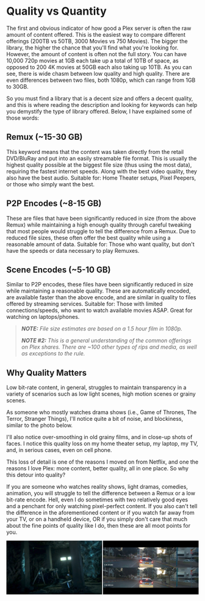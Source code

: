 # Quality vs Quantity

The first and obvious indicator of how good a Plex server is often the raw amount of content offered. This is the easiest way to compare different offerings (200TB vs 50TB, 3000 Movies vs 750 Movies). The bigger the library, the higher the chance that you'll find what you're looking for. However, the amount of content is often not the full story. You can have 10,000 720p movies at 1GB each take up a total of 10TB of space, as opposed to 200 4K movies at 50GB each also taking up 10TB. As you can see, there is wide chasm between low quality and high quality. There are even differences between two files, both 1080p, which can range from 1GB to 30GB.

So you must find a library that is a decent size and offers a decent quality, and this is where reading the description and looking for keywords can help you demystify the type of library offered. Below, I have explained some of those words:

## Remux (~15-30 GB)
This keyword means that the content was taken directly from the retail DVD/BluRay and put into an easily streamable file format. This is usually the highest quality possible at the biggest file size (thus using the most data), requiring the fastest internet speeds. Along with the best video quality, they also have the best audio. Suitable for: Home Theater setups, Pixel Peepers, or those who simply want the best.

## P2P Encodes (~8-15 GB)
These are files that have been significantly reduced in size (from the above Remux) while maintaining a high enough quality through careful tweaking that most people would struggle to tell the difference from a Remux. Due to reduced file sizes, these often offer the best quality while using a reasonable amount of data. Suitable for: Those who want quality, but don't have the speeds or data necessary to play Remuxes.

## Scene Encodes (~5-10 GB)

Similar to P2P encodes, these files have been significantly reduced in size while maintaining a reasonable quality. These are automatically encoded, are available faster than the above encode, and are similar in quality to files offered by streaming services. Suitable for: Those with limited connections/speeds, who want to watch available movies ASAP. Great for watching on laptops/phones.


> ***NOTE:** File size estimates are based on a 1.5 hour film in 1080p.*
> 
> ***NOTE #2:** This is a general understanding of the common offerings on Plex shares. There are ~100 other types of rips and media, as well as exceptions to the rule.*


## Why Quality Matters
Low bit-rate content, in general, struggles to maintain transparency in a variety of scenarios such as low light scenes, high motion scenes or grainy scenes.

As someone who mostly watches drama shows (i.e., Game of Thrones, The Terror, Stranger Things), I'll notice quite a bit of noise, and blockiness, similar to the photo below.

I'll also notice over-smoothing in old grainy films, and in close-up shots of faces. I notice this quality loss on my home theater setup, my laptop, my TV, and, in serious cases, even on cell phone.

This loss of detail is one of the reasons I moved on from Netflix, and one the reasons I love Plex: more content, better quality, all in one place. So why this detour into quality?

If you are someone who watches reality shows, light dramas, comedies, animation, you will struggle to tell the difference between a Remux or a low bit-rate encode. Hell, even I do sometimes with two relatively good eyes and a penchant for only watching pixel-perfect content. If you also can't tell the difference in the aforementioned content or if you watch far away from your TV, or on a handheld device, OR if you simply don't care that much about the fine points of quality like I do, then these are all moot points for you.

[![Low bitrate vs High bitrate files](../media/quality-vs-quantity.png "Low bitrate vs High bitrate files")](https://docs.blackbeard.media/media/quality-vs-quantity.png)
